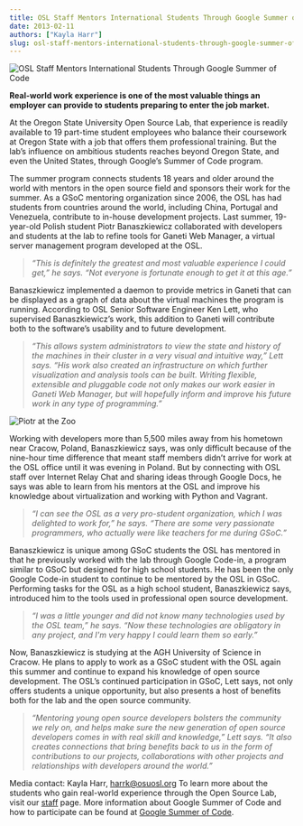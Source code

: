 ```yaml
---
title: OSL Staff Mentors International Students Through Google Summer of Code
date: 2013-02-11
authors: ["Kayla Harr"]
slug: osl-staff-mentors-international-students-through-google-summer-of-code
---
```


![OSL Staff Mentors International Students Through Google Summer of Code](/images/GsoC2012logo.jpg#blog)

**Real-world work experience is one of the most valuable things an employer can provide to students preparing to enter
the job market.**

At the Oregon State University Open Source Lab, that experience is readily available to 19 part-time student employees
who balance their coursework at Oregon State with a job that offers them professional training. But the lab’s influence
on ambitious students reaches beyond Oregon State, and even the United States, through Google’s Summer of Code program.

The summer program connects students 18 years and older around the world with mentors in the open source field and
sponsors their work for the summer. As a GSoC mentoring organization since 2006, the OSL has had students from countries
around the world, including China, Portugal and Venezuela, contribute to in-house development projects. Last summer,
19-year-old Polish student Piotr Banaszkiewicz collaborated with developers and students at the lab to refine tools for
Ganeti Web Manager, a virtual server management program developed at the OSL.

> _“This is definitely the greatest and most valuable experience I could get,” he says. “Not everyone is fortunate
> enough to get it at this age.”_

Banaszkiewicz implemented a daemon to provide metrics in Ganeti that can be displayed as a graph of data about the
virtual machines the program is running. According to OSL Senior Software Engineer Ken Lett, who supervised
Banaszkiewicz’s work, this addition to Ganeti will contribute both to the software’s usability and to future
development.

> _“This allows system administrators to view the state and history of the machines in their cluster in a very visual
> and intuitive way,” Lett says. “His work also created an infrastructure on which further visualization and analysis
> tools can be built. Writing flexible, extensible and pluggable code not only makes our work easier in Ganeti Web
> Manager, but will hopefully inform and improve his future work in any type of programming.”_

![Piotr at the Zoo](/images/PiotrAtTheZoo.JPG)

Working with developers more than 5,500 miles away from his hometown near Cracow, Poland, Banaszkiewicz says, was only
difficult because of the nine-hour time difference that meant staff members didn’t arrive for work at the OSL office
until it was evening in Poland. But by connecting with OSL staff over Internet Relay Chat and sharing ideas through
Google Docs, he says was able to learn from his mentors at the OSL and improve his knowledge about virtualization and
working with Python and Vagrant.

> _“I can see the OSL as a very pro-student organization, which I was delighted to work for,” he says. “There are some
> very passionate programmers, who actually were like teachers for me during GSoC.”_

Banaszkiewicz is unique among GSoC students the OSL has mentored in that he previously worked with the lab through
Google Code-in, a program similar to GSoC but designed for high school students. He has been the only Google Code-in
student to continue to be mentored by the OSL in GSoC. Performing tasks for the OSL as a high school student,
Banaszkiewicz says, introduced him to the tools used in professional open source development.

> _“I was a little younger and did not know many technologies used by the OSL team,” he says. “Now these technologies
> are obligatory in any project, and I'm very happy I could learn them so early.”_

Now, Banaszkiewicz is studying at the AGH University of Science in Cracow. He plans to apply to work as a GSoC student
with the OSL again this summer and continue to expand his knowledge of open source development. The OSL’s continued
participation in GSoC, Lett says, not only offers students a unique opportunity, but also presents a host of benefits
both for the lab and the open source community.

> _“Mentoring young open source developers bolsters the community we rely on, and helps make sure the new generation of
> open source developers comes in with real skill and knowledge,” Lett says. “It also creates connections that bring
> benefits back to us in the form of contributions to our projects, collaborations with other projects and relationships
> with developers around the world.”_

Media contact: Kayla Harr, <harrk@osuosl.org> To learn more about the students who gain real-world experience through
the Open Source Lab, visit our [staff](/about/people) page. More information about Google Summer of Code and how to
participate can be found at [Google Summer of Code](http://code.google.com/soc/).
